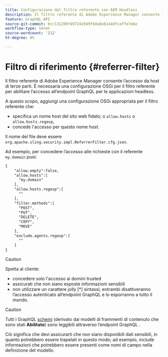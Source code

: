 ```yaml
---
title: Configurazione del filtro referente con AEM Headless
description: Il filtro referente di Adobe Experience Manager consente l’accesso da host di terze parti. È necessaria una configurazione OSGi per il filtro referente per abilitare l’accesso all’endpoint GraphQL per le applicazioni headless.
feature: GraphQL API
source-git-commit: 0cc131209f497241949f8da6e8144dfcaffe7e6e
workflow-type: tm+mt
source-wordcount: '212'
ht-degree: 0%

---
```



# Filtro di riferimento {#referrer-filter}

Il filtro referente di Adobe Experience Manager consente l’accesso da host di terze parti. È necessaria una configurazione OSGi per il filtro referente per abilitare l’accesso all’endpoint GraphQL per le applicazioni headless.

A questo scopo, aggiungi una configurazione OSGi appropriata per il filtro referente che:

* specifica un nome host del sito web fidato; o `allow.hosts` o `allow.hosts.regexp`,
* concede l&#39;accesso per questo nome host.

Il nome del file deve essere `org.apache.sling.security.impl.ReferrerFilter.cfg.json`.

Ad esempio, per concedere l’accesso alle richieste con il referente `my.domain` puoi:

```xml
{
    "allow.empty":false,
    "allow.hosts":[
      "my.domain"
    ],
    "allow.hosts.regexp":[
      ""
    ],
    "filter.methods":[
      "POST",
      "PUT",
      "DELETE",
      "COPY",
      "MOVE"
    ],
    "exclude.agents.regexp":[
      ""
    ]
}
```

>[!CAUTION]
>
>Spetta al cliente:
>
>* concedere solo l&#39;accesso ai domini trusted
>* assicurati che non siano esposte informazioni sensibili
>* non utilizzare un carattere jolly [*] sintassi; entrambi disattiveranno l’accesso autenticato all’endpoint GraphQL e lo esporranno a tutto il mondo.


>[!CAUTION]
>
>Tutti i GraphQL [schemi](#schema-generation) (derivato dai modelli di frammenti di contenuto che sono stati **Abilitato**) sono leggibili attraverso l’endpoint GraphQL .
>
>Ciò significa che devi assicurarti che non siano disponibili dati sensibili, in quanto potrebbero essere trapelati in questo modo; ad esempio, include informazioni che potrebbero essere presenti come nomi di campo nella definizione del modello.
